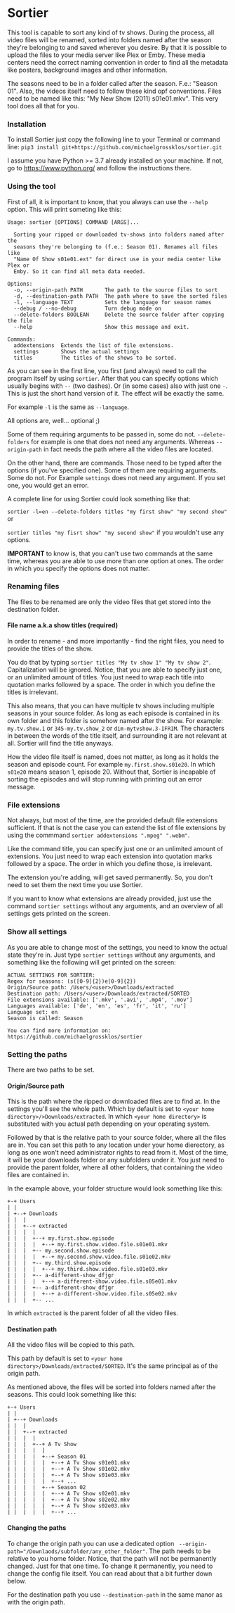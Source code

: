 # Sortier

This tool is capable to sort any kind of tv shows. During the process, all video files will be renamed, sorted into folders named after the season
they're belonging to and saved wherever you desire. By that it is possible to upload the files to your media server like Plex or Emby. These media
centers need the correct naming convention in order to find all the metadata like posters, background images and other information.

The seasons need to be in a folder called after the season. F.e.: "Season 01". Also, the videos itself need to follow these kind opf conventions.
Files need to be named like this: "My New Show (2011) s01e01.mkv". This very tool does all that for you.

### Installation

To install Sortier just copy the following line to your Terminal or command line:
`pip3 install git+https://github.com/michaelgrossklos/sortier.git`

I assume you have Python >= 3.7 already installed on your machine. If not, go to https://www.python.org/ and follow the instructions there.

### Using the tool

First of all, it is important to know, that you always can use the `--help` option. This will print someting like this:

```
Usage: sortier [OPTIONS] COMMAND [ARGS]...

  Sorting your ripped or downloaded tv-shows into folders named after the
  seasons they're belonging to (f.e.: Season 01). Renames all files like
  "Name Of Show s01e01.ext" for direct use in your media center like Plex or
  Emby. So it can find all meta data needed.

Options:
  -o, --origin-path PATH       The path to the source files to sort
  -d, --destination-path PATH  The path where to save the sorted files
  -l, --language TEXT          Sets the language for season names
  --debug / --no-debug         Turn debug mode on
  --delete-folders BOOLEAN     Delete the source folder after copying the file
  --help                       Show this message and exit.

Commands:
  addextensions  Extends the list of file extensions.
  settings       Shows the actual settings
  titles         The titles of the shows to be sorted.
```

As you can see in the first line, you first (and always) need to call the program itself by using `sortier`. After that you can specify options which
usually begins with `--` (two dashes). Or (in some cases) also with just one `-`. This is just the short hand version of it. The effect will be
exactly the same.

For example `-l` is the same as `--language`.

All options are, well... optional ;)

Some of them requiring arguments to be passed in, some do not.
`--delete-folders` for example is one that does not need any arguments. Whereas `--origin-path` in fact needs the path where all the video files are
located.

On the other hand, there are commands. Those need to be typed after the options (if you've specified one). Some of them are requiring arguments. Some
do not. For Example `settings` does not need any argument. If you set one, you would get an error.

A complete line for using Sortier could look something like that:

`sortier -l=en --delete-folders titles "my first show" "my second show"` or

`sortier titles "my fisrt show" "my second show"` if you wouldn't use any options.

**IMPORTANT** to know is, that you can't use two commands at the same time, whereas you are able to use more than one option at ones. The order in
which you specify the options does not matter.

### Renaming files

The files to be renamed are only the video files that get stored into the destination folder.

#### File name a.k.a show titles (required)

In order to rename - and more importantly - find the right files, you need to provide the titles of the show.

You do that by typing `sortier titles "My tv show 1" "My tv show 2"`. Capitalization will be ignored. Notice, that you are able to specify just one,
or an unlimited amount of titles. You just need to wrap each title into quotation marks followed by a space. The order in which you define the titles
is irrelevant.

This also means, that you can have multiple tv shows including multiple seasons in your source folder. As long as each episode is contained in its own
folder and this folder is somehow named after the show. For example: `my.tv.show.1` or `345-my.tv.show_2` or `dim-mytvshow.3-IFRIM`. The characters in
between the words of the title itself, and surrounding it are not relevant at all. Sortier will find the title anyways.

How the video file itself is named, does not matter, as long as it holds the season and episode count. For example `my.first.show.s01e20`. In
which `s01e20` means season 1, episode 20. Without that, Sortier is incapable of sorting the episodes and will stop running with printing out an error
message.

### File extensions

Not always, but most of the time, are the provided default file extensions sufficient. If that is not the case you can extend the list of file
extensions by using the commmand ``sortier addextensions ".mpeg" ".webm"``.

Like the command title, you can specify just one or an unlimited amount of extensions. You just need to wrap each extension into quotation marks
followed by a space. The order in which you define those, is irrelevant.

The extension you're adding, will get saved permanently. So, you don't need to set them the next time you use Sortier.

If you want to know what extensions are already provided, just use the command `sortier settings` without any arguments, and an overview of all
settings gets printed on the screen.

### Show all settings

As you are able to change most of the settings, you need to know the actual state they're in. Just type `sortier settings` without any arguments, and
something like the following will get printed on the screen:

```bazaar
ACTUAL SETTINGS FOR SORTIER:
Regex for seasons: (s([0-9]{2})e[0-9]{2})
Origin/Source path: /Users/<user>/Downloads/extracted
Destination path: /Users/<user>/Downloads/extracted/SORTED
File extensions available: ['.mkv', '.avi', '.mp4', '.mov']
Languages available: ['de', 'en', 'es', 'fr', 'it', 'ru']
Language set: en
Season is called: Season

You can find more information on:
https://github.com/michaelgrossklos/sortier
```

### Setting the paths

There are two paths to be set.

#### Origin/Source path

This is the path where the ripped or downloaded files are to find at. In the settings you'll see the whole path. Which by default is set
to `<your home directory>/>Downloads/extracted`. In which `<your home directory>` is substituted with you actual path depending on your operating
system.

Followed by that is the relative path to your source folder, where all the files are in. You can set this path to any location under your home
dierectory, as long as one won't need administrator rights to read from it. Most of the time, it will be your downloads folder or any subfolders under
it. You just need to provide the parent folder, where all other folders, that containing the video files are contained in.

In the example above, your folder structure would look something like this:

```
+-+ Users 
| |
| +--+ Downloads
| |  |
| |  +--+ extracted
| |  |  |
| |  |  +--+ my.first.show.episode
| |  |  |  +--+ my.first.show.video.file.s01e01.mkv
| |  |  +-- my.second.show.episode
| |  |  |  +--+ my.second.show.video.file.s01e02.mkv
| |  |  +-- my.third.show.episode
| |  |  |  +--+ my.third.show.video.file.s01e03.mkv
| |  |  +-- a-different-show_dfjgr
| |  |  |  +--+ a-different-show.video.file.s05e01.mkv
| |  |  +-- a-different-show_dfjgr
| |  |  |  +--+ a-different-show.video.file.s05e02.mkv
| |  |  +-- ...
```

In which `extracted` is the parent folder of all the video files.

#### Destination path

All the video files will be copied to this path.

This path by default is set to `<your home directory>/Downloads/extracted/SORTED`. It's the same principal as of the origin path.

As mentioned above, the files will be sorted into folders named after the seasons. This could look something like this:

```
+-+ Users 
| |
| +--+ Downloads
| |  |
| |  +--+ extracted
| |  |  |
| |  |  +--+ A Tv Show
| |  |  |  |
| |  |  |  +--+ Season 01
| |  |  |  |  +--+ A Tv Show s01e01.mkv
| |  |  |  |  +--+ A Tv Show s01e02.mkv
| |  |  |  |  +--+ A Tv Show s01e03.mkv
| |  |  |  |  +--+ ...
| |  |  |  +--+ Season 02
| |  |  |  |  +--+ A Tv Show s02e01.mkv
| |  |  |  |  +--+ A Tv Show s02e02.mkv
| |  |  |  |  +--+ A Tv Show s02e03.mkv
| |  |  |  |  +--+ ...
```

#### Changing the paths

To change the origin path you can use a dedicated option ` --origin-path="/Downlaods/subfolder/any_other_folder"`. The path needs to be relative to
you home folder. Notice, that the path will not be permanently changed. Just for that one time. To change it permanently, you need to change the
config file itself. You can read about that a bit further down below.

For the destination path you use `--destination-path` in the same manor as with the origin path.

